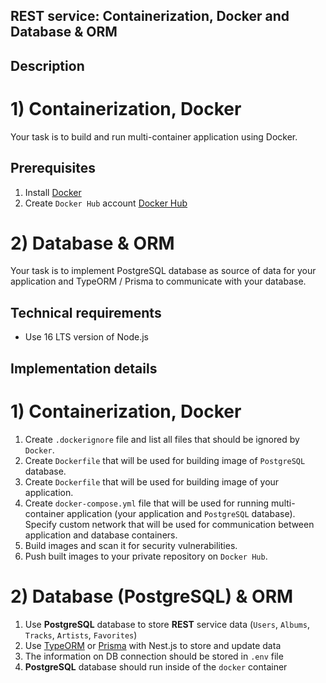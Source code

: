 ## REST service: Containerization, Docker and Database & ORM

## Description

# 1) Containerization, Docker

Your task is to build and run multi-container application using Docker.


## Prerequisites

1. Install [Docker](https://docs.docker.com/engine/install/)
2. Create `Docker Hub` account [Docker Hub](https://hub.docker.com/)

# 2) Database & ORM

Your task is to implement PostgreSQL database as source of data for your application and TypeORM / Prisma to communicate with your database.

## Technical requirements
- Use 16 LTS version of Node.js

## Implementation details

# 1) Containerization, Docker

1. Create `.dockerignore` file and list all files that should be ignored by `Docker`.
2. Create `Dockerfile` that will be used for building image of `PostgreSQL` database.
3. Create `Dockerfile` that will be used for building image of your application.
4. Create `docker-compose.yml` file that will be used for running multi-container application (your application and `PostgreSQL` database). Specify custom network that will be used for communication between application and database containers.
6. Build images and scan it for security vulnerabilities.
7. Push built images to your private repository on `Docker Hub`.

# 2) Database (PostgreSQL) & ORM

1. Use **PostgreSQL** database to store **REST** service data (`Users`, `Albums`, `Tracks`, `Artists`, `Favorites`)
2. Use [TypeORM](https://typeorm.io/#/) or [Prisma](https://www.prisma.io/) with Nest.js to store and update data
3. The information on DB connection should be stored in `.env` file
4. **PostgreSQL** database should run inside of the `docker` container
